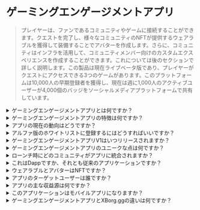 # ゲーミングエンゲージメントアプリ

> プレイヤーは、ファンであるコミュニティやゲームに接続することができます。クエストを完了し、様々なコミュニティのNFTが提供するウェアラブルを獲得して装備することでアバターを作成します。さらに、コミュニティはインフラを活用して、コミュニティメンバー向けのカスタムエクスペリエンスを作成することができます。これについては後のセクションで詳しく説明します。この製品は現在ライブベータ版であり、プレイヤーがクエストにアクセスできる3つのゲームがあります。このプラットフォームは10,000人の早期登録者を獲得し、現在は週に1,000人のアクティブユーザーが4,000個のバッジをソーシャルメディアプラットフォームで共有しています。

<details>

<summary>ゲーミングエンゲージメントアプリとは何ですか？</summary>

ゲーミングエンゲージメントアプリは、ゲームとコミュニティがファンとより密接になり、エンゲージメントを高めるためのアプリです。

* **プレイヤー向け：** 好きなゲームやコミュニティに接続し続けることができるアプリです。
* **ゲーム向け：** プレイヤーがゲーム内で完了し、友達と共有できる楽しいチャレンジを作成し、達成したプレイヤーに報酬を提供します。
* **コミュニティ向け：** グループに関連するチャレンジを提供し、プレイヤーは特別なウェアラブルアイテムを獲得してアバターをカスタマイズできます。

これは、ゲーマーを引き付けて興奮させ続けるためのシンプルで便利なソリューションです。

</details>

<details>

<summary>ゲーミングエンゲージメントアプリの特徴は何ですか？</summary>

* コミュニティの作成と参加
* ソーシャルプラットフォームやゲーム（Twitter、Discord、Twitch、手動提出、およびサポートされているすべてのゲーム）に基づいたユニークなクエストの作成
* クエストの成功をユニークなウェアラブルと結びつける
* 複数の特徴とウェアラブルを持つユニークなコンポーザブルアバターの作成
* 料金と引き換えにウェアラブルをドロップする

</details>

<details>

<summary>アプリの現在の動向はどうですか？</summary>

アプリのアルファ版は**10,000**人のユニークユーザーを集め、**30,000**以上のクエストが完了しました。アプリはWeb3とWeb2のゲームをサポートしており、現在は**Ev.io**、**Dota2**、**CSGO**を誇っています。さらに多くのゲームが統合される予定です。

</details>

<details>

<summary>アルファ版のホワイトリストに登録するにはどうすればいいですか？</summary>

アルファ版のホワイトリスト登録プロセスは終了しました。

</details>

<details>

<summary>ゲーミングエンゲージメントアプリV1はいつリリースされますか？</summary>

2023年第2四半期頃です。

</details>

<details>

<summary>ゲーミングエンゲージメントアプリのユニークな点は何ですか？</summary>

* ゲーム内クエストエンジン
* アバターインベントリとウェアラブルドロップ

</details>

<details>

<summary>ローンチ時にどのコミュニティがアプリに統合されますか？</summary>

Team BDSが最初のコミュニティになります。XBorgはトップレベルのeスポーツチームとのさらなるパートナーシップを確保し、発表する予定です。

</details>

<details>

<summary>これはDappですか、それとも従来のアプリケーションですか？</summary>

このアプリはWeb3のハイブリッドであり、ユーザーがWeb2またはWeb3の認証を使用しているかどうかにかかわらず、ユーザーエクスペリエンスは同じになります。ただし、ユーザーがWeb3を選択した場合、彼らは自分の資産（ウェアラブル、アバター）の所有権を保持します。

</details>

<details>

<summary>ウェアラブルとアバターはNFTですか？</summary>

はい、ウェアラブルは転送可能なNFTであり、アバターは非転送可能なNFTです。

</details>

<details>

<summary>アプリのターゲットユーザーは誰ですか？</summary>

**ユーザー向け：** eスポーツに興味があるプレイヤーや特定のコミュニティやゲームのファンであるプレイヤー。

**コミュニティ向け：** eスポーツチームやインフルエンサーのコミュニティ。

</details>

<details>

<summary>アプリの主な収益源は何ですか？</summary>

* ユーザーのサブスクリプション
* ウェアラブルドロップ
* ウェアラブル交換手数料

</details>

<details>

<summary>このアプリケーションはモバイルアプリになりますか？</summary>

初期段階ではいいえ。しかし、後のバージョンでモバイルに対応する予定です。

</details>

<details>

<summary>ゲーミングエンゲージメントアプリとXBorg.ggの違いは何ですか？</summary>

ゲーミングエンゲージメントアプリは**xborg.gg**ドメイン下でホストされています。

</details>
